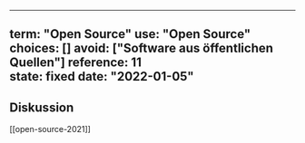 
---
term:      "Open Source"
use:       "Open Source"
choices:   []
avoid:     ["Software aus öffentlichen Quellen"]
reference: 11        
state:     fixed
date:      "2022-01-05"
---

## Diskussion
[[open-source-2021]]
